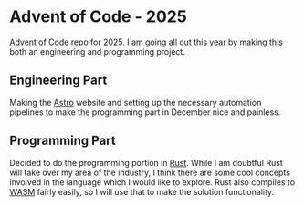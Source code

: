 # Advent of Code - 2025
[Advent of Code](https://adventofcode.com/) repo for [2025](https://adventofcode.com/2025/).
I am going all out this year by making this both an engineering and programming project.

## Engineering Part
Making the [Astro](https://astro.build) website and setting up the necessary automation pipelines to make the programming part in December nice and painless.

## Programming Part
Decided to do the programming portion in [Rust](https://www.rust-lang.org).
While I am doubtful Rust will take over my area of the industry, I think there are some cool concepts involved in the language which I would like to explore.
Rust also compiles to [WASM](https://webassembly.org) fairly easily, so I will use that to make the solution functionality.
